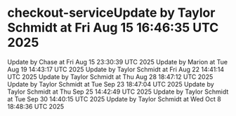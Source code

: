 # checkout-serviceUpdate by Taylor Schmidt at Fri Aug 15 16:46:35 UTC 2025
Update by Chase at Fri Aug 15 23:30:39 UTC 2025
Update by Marion at Tue Aug 19 14:43:17 UTC 2025
Update by Taylor Schmidt at Fri Aug 22 14:41:14 UTC 2025
Update by Taylor Schmidt at Thu Aug 28 18:47:12 UTC 2025
Update by Taylor Schmidt at Tue Sep 23 18:47:04 UTC 2025
Update by Taylor Schmidt at Thu Sep 25 14:42:49 UTC 2025
Update by Taylor Schmidt at Tue Sep 30 14:40:15 UTC 2025
Update by Taylor Schmidt at Wed Oct  8 18:48:36 UTC 2025
